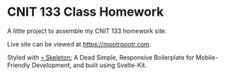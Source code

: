 # CNIT 133 Class Homework

A little project to assemble my CNIT 133 homework site.

Live site can be viewed at <https://mootrpootr.com>.

Styled with [💀 Skeleton:](https://github.com/dhg/Skeleton) A Dead Simple, Responsive Boilerplate for Mobile-Friendly Development, and built using Svelte-Kit. 



